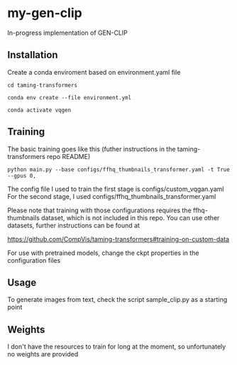 # my-gen-clip

In-progress implementation of GEN-CLIP

## Installation

Create a conda enviroment based on environment.yaml file

`cd taming-transformers`

`conda env create --file environment.yml`

`conda activate vqgen`

## Training

The basic training goes like this (futher instructions in the taming-transformers repo README)

`python main.py --base configs/ffhq_thumbnails_transformer.yaml -t True --gpus 0,`

The config file I used to train the first stage is configs/custom_vqgan.yaml For the second stage, I used configs/ffhq_thumbnails_transformer.yaml

Please note that training with those configurations requires the ffhq-thumbnails dataset, which is not included in this repo. You can use other datasets, further instructions can be found at 

https://github.com/CompVis/taming-transformers#training-on-custom-data

For use with pretrained models, change the ckpt properties in the configuration files

## Usage

To generate images from text, check the script sample_clip.py as a starting point

## Weights

I don't have the resources to train for long at the moment, so unfortunately no weights are provided
